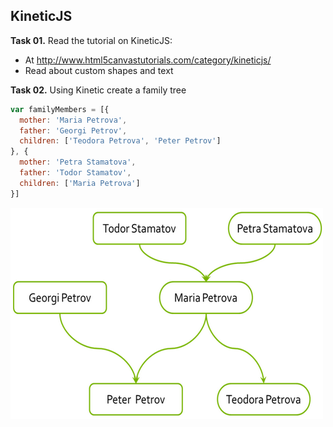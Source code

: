 ## KineticJS

**Task 01.** Read the tutorial on KineticJS:
 * At http://www.html5canvastutorials.com/category/kineticjs/ 
 * Read about custom shapes and text

**Task 02.** Using Kinetic create a family tree
```js
var familyMembers = [{
  mother: 'Maria Petrova',
  father: 'Georgi Petrov',
  children: ['Teodora Petrova', 'Peter Petrov']
}, {
  mother: 'Petra Stamatova',
  father: 'Todor Stamatov',
  children: ['Maria Petrova']
}] 
```

![img](https://raw.githubusercontent.com/Termininja/TelerikAcademy/master/JavaScript/JS%20UI%20&%20DOM/03.%20KineticJS/task-02.png)